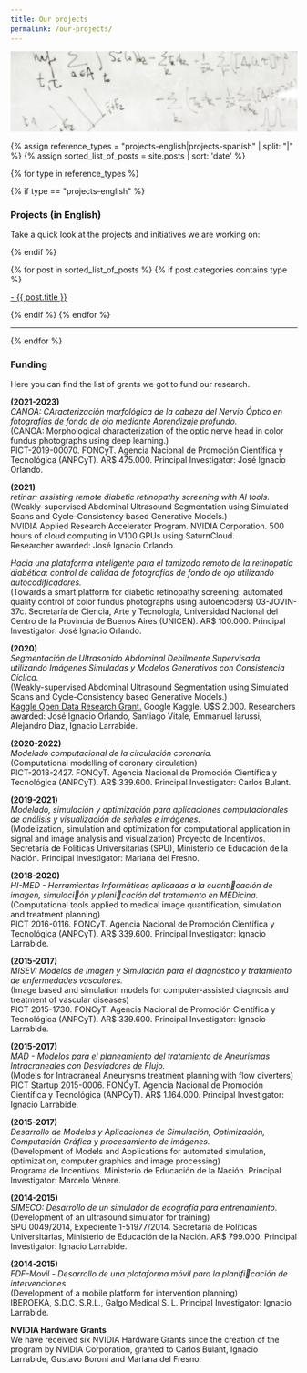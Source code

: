 ```yaml
---
title: Our projects
permalink: /our-projects/
---
```



![](/images/others/whiteboard.jpg)


{% assign reference_types = "projects-english|projects-spanish" | split: "|" %}
{% assign sorted_list_of_posts = site.posts | sort: 'date' %}

{% for type in reference_types %}

{% if type == "projects-english" %}

### **Projects (in English)**
Take a quick look at the projects and initiatives we are working on:

{% endif %}

<div class="content list">
  {% for post in sorted_list_of_posts %}
    {% if post.categories contains type %}
    <div class="list-item">
      <p class="list-post-title">
        <a href="{{ site.baseurl }}{{ post.url }}">- {{ post.title }}</a>
      </p>
    </div>
    {% endif %}
  {% endfor %}
</div>

<hr>
{% endfor %}


### Funding

Here you can find the list of grants we got to fund our research.

**(2021-2023)** <br>
_CANOA: CAracterización morfológica de la cabeza del Nervio Óptico en fotografías de fondo de ojo mediante Aprendizaje profundo._<br>
(CANOA: Morphological characterization of the optic nerve head in color fundus photographs using deep learning.)<br>
PICT-2019-00070. FONCyT. Agencia Nacional de Promoción Científica y Tecnológica (ANPCyT). AR$ 475.000. 
Principal Investigator: José Ignacio Orlando.

**(2021)** <br>
_retinar: assisting remote diabetic retinopathy screening with AI tools._<br>
(Weakly-supervised Abdominal Ultrasound Segmentation using Simulated Scans and Cycle-Consistency based Generative Models.)<br>
NVIDIA Applied Research Accelerator Program. NVIDIA Corporation. 500 hours of cloud computing in V100 GPUs using SaturnCloud.<br>
Researcher awarded: José Ignacio Orlando.

_Hacia una plataforma inteligente para el tamizado remoto de la retinopatía diabética: control de calidad de fotografías de fondo de ojo utilizando autocodificadores._<br>
(Towards a smart platform for diabetic retinopathy screening: automated quality control of color fundus photographs using autoencoders)
03-JOVIN-37c. Secretaría de Ciencia, Arte y Tecnología, Universidad Nacional del Centro de la Provincia de Buenos Aires (UNICEN). AR$ 100.000.
Principal Investigator: José Ignacio Orlando.

**(2020)** <br>
_Segmentación de Ultrasonido Abdominal Debilmente Supervisada utilizando Imágenes Simuladas y Modelos Generativos con Consistencia Cíclica._<br>
(Weakly-supervised Abdominal Ultrasound Segmentation using Simulated Scans and Cycle-Consistency based Generative Models.)<br>
[Kaggle Open Data Research Grant.](https://www.kaggle.com/open-data-research-grant-2020-awardees#project-title-12) Google Kaggle. U$S 2.000.
Researchers awarded: José Ignacio Orlando, Santiago Vitale, Emmanuel Iarussi, Alejandro Díaz, Ignacio Larrabide.

**(2020-2022)** <br>
_Modelado computacional de la circulación coronaria._<br>
(Computational modelling of coronary circulation)<br>
PICT-2018-2427. FONCyT. Agencia Nacional de Promoción Científica y Tecnológica (ANPCyT). AR$ 339.600. 
Principal Investigator: Carlos Bulant.

**(2019-2021)** <br>
_Modelado, simulación y optimización para aplicaciones computacionales de análisis y visualización de señales e imágenes._<br>
(Modelization, simulation and optimization for computational application in signal and image analysis and visualization)
Proyecto de Incentivos. Secretaría de Políticas Universitarias (SPU), Ministerio de Educación de la Nación.
Principal Investigator: Mariana del Fresno.

**(2018-2020)** <br>
_HI-MED - Herramientas Informáticas aplicadas a la cuanticación de imagen, simulación y planicación del tratamiento en MEDicina._<br>
(Computational tools applied to medical image quantification, simulation and treatment planning)<br>
PICT 2016-0116. FONCyT. Agencia Nacional de Promoción Científica y Tecnológica (ANPCyT). AR$ 339.600. 
Principal Investigator: Ignacio Larrabide.

**(2015-2017)** <br>
_MISEV: Modelos de Imagen y Simulación para el diagnóstico y tratamiento de enfermedades vasculares._<br>
(Image based and simulation models for computer-assisted diagnosis and treatment of vascular diseases)<br>
PICT 2015-1730. FONCyT. Agencia Nacional de Promoción Científica y Tecnológica (ANPCyT). AR$ 339.600. 
Principal Investigator: Ignacio Larrabide.

**(2015-2017)** <br>
_MAD - Modelos para el planeamiento del tratamiento de Aneurismas Intracraneales con Desviadores de Flujo._<br>
(Models for Intracraneal Aneurysms treatment planning with flow diverters)<br>
PICT Startup 2015-0006. FONCyT. Agencia Nacional de Promoción Científica y Tecnológica (ANPCyT). AR$ 1.164.000. 
Principal Investigator: Ignacio Larrabide.

**(2015-2017)** <br>
_Desarrollo de Modelos y Aplicaciones de Simulación, Optimización, Computación Gráfica y procesamiento de imágenes._<br>
(Development of Models and Applications for automated simulation, optimization, computer graphics and image processing)<br>
Programa de Incentivos. Ministerio de Educación de la Nación.
Principal Investigator: Marcelo Vénere.

**(2014-2015)** <br>
_SIMECO: Desarrollo de un simulador de ecografía para entrenamiento._<br>
(Development of an ultrasound simulator for training)<br>
SPU 0049/2014, Expediente 1-51977/2014. Secretaría de Políticas Universitarias, Ministerio de Educación de la Nación. AR$ 799.000.
Principal Investigator: Ignacio Larrabide.

**(2014-2015)** <br>
_FDF-Movil - Desarrollo de una plataforma móvil para la planificación de intervenciones_<br>
(Development of a mobile platform for intervention planning)<br>
IBEROEKA, S.D.C. S.R.L., Galgo Medical S. L.
Principal Investigator: Ignacio Larrabide.

**NVIDIA Hardware Grants**<br>
We have received six NVIDIA Hardware Grants since the creation of the program by NVIDIA Corporation, granted to Carlos Bulant, Ignacio Larrabide, Gustavo Boroni and Mariana del Fresno.